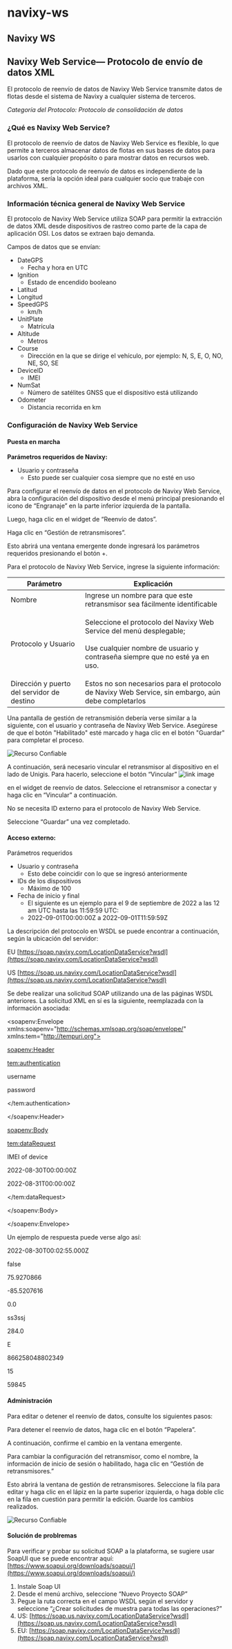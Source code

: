 # navixy-ws

## Navixy WS

## Navixy Web Service— Protocolo de envío de datos XML

El protocolo de reenvío de datos de Navixy Web Service transmite datos de flotas desde el sistema de Navixy a cualquier sistema de terceros.

_Categoría del Protocolo: Protocolo de consolidación de datos_&#x20;

### ¿Qué es Navixy Web Service?

El protocolo de reenvío de datos de Navixy Web Service es flexible, lo que permite a terceros almacenar datos de flotas en sus bases de datos para usarlos con cualquier propósito o para mostrar datos en recursos web.

Dado que este protocolo de reenvío de datos es independiente de la plataforma, sería la opción ideal para cualquier socio que trabaje con archivos XML.

### Información técnica general de Navixy Web Service

El protocolo de Navixy Web Service utiliza SOAP para permitir la extracción de datos XML desde dispositivos de rastreo como parte de la capa de aplicación OSI. Los datos se extraen bajo demanda.

Campos de datos que se envían:

* DateGPS
  * Fecha y hora en UTC
* Ignition
  * Estado de encendido booleano
* Latitud
* Longitud
* SpeedGPS
  * km/h
* UnitPlate
  * Matrícula
* Altitude
  * Metros
* Course
  * Dirección en la que se dirige el vehículo, por ejemplo: N, S, E, O, NO, NE, SO, SE
* DeviceID
  * IMEI
* NumSat
  * Número de satélites GNSS que el dispositivo está utilizando
* Odometer
  * Distancia recorrida en km

### Configuración de Navixy Web Service

#### Puesta en marcha

**Parámetros requeridos de Navixy:**

* Usuario y contraseña
  * Esto puede ser cualquier cosa siempre que no esté en uso

Para configurar el reenvío de datos en el protocolo de Navixy Web Service, abra la configuración del dispositivo desde el menú principal presionando el icono de “Engranaje” en la parte inferior izquierda de la pantalla.

Luego, haga clic en el widget de “Reenvío de datos”.

Haga clic en “Gestión de retransmisores”.

Esto abrirá una ventana emergente donde ingresará los parámetros requeridos presionando el botón +.

Para el protocolo de Navixy Web Service, ingrese la siguiente información:

| Parámetro                                  | Explicación                                                                                                                                                    |
| ------------------------------------------ | -------------------------------------------------------------------------------------------------------------------------------------------------------------- |
| Nombre                                     | Ingrese un nombre para que este retransmisor sea fácilmente identificable                                                                                      |
| Protocolo y Usuario                        | <p>Seleccione el protocolo del Navixy Web Service del menú desplegable;<br><br>Use cualquier nombre de usuario y contraseña siempre que no esté ya en uso.</p> |
| Dirección y puerto del servidor de destino | Estos no son necesarios para el protocolo de Navixy Web Service, sin embargo, aún debe completarlos                                                            |

Una pantalla de gestión de retransmisión debería verse similar a la siguiente, con el usuario y contraseña de Navixy Web Service. Asegúrese de que el botón "Habilitado" esté marcado y haga clic en el botón "Guardar" para completar el proceso.

![Recurso Confiable](https://www.navixy.com/wp-content/uploads/2022/10/pasted-image-0-4-600x112.png)

A continuación, será necesario vincular el retransmisor al dispositivo en el lado de Unigis. Para hacerlo, seleccione el botón “Vincular” ![link image](https://www.navixy.com/wp-content/uploads/2022/08/image-3.png)

en el widget de reenvío de datos. Seleccione el retransmisor a conectar y haga clic en “Vincular” a continuación.

No se necesita ID externo para el protocolo de Navixy Web Service.

Seleccione “Guardar” una vez completado.

#### Acceso externo:

Parámetros requeridos

* Usuario y contraseña
  * Esto debe coincidir con lo que se ingresó anteriormente
* IDs de los dispositivos
  * Máximo de 100
* Fecha de inicio y final
  * El siguiente es un ejemplo para el 9 de septiembre de 2022 a las 12 am UTC hasta las 11:59:59 UTC:
  * 2022-09-01T00:00:00Z a 2022-09-01T11:59:59Z

La descripción del protocolo en WSDL se puede encontrar a continuación, según la ubicación del servidor:

EU [https://soap.navixy.com/LocationDataService?wsdl](https://soap.navixy.com/LocationDataService?wsdl)

US [https://soap.us.navixy.com/LocationDataService?wsdl](https://soap.us.navixy.com/LocationDataService?wsdl)

Se debe realizar una solicitud SOAP utilizando una de las páginas WSDL anteriores. La solicitud XML en sí es la siguiente, reemplazada con la información asociada:

\<soapenv:Envelope xmlns:soapenv="http://schemas.xmlsoap.org/soap/envelope/" xmlns:tem="http://tempuri.org">

&#x20;  [soapenv:Header](navixy-ws.md)

&#x20;  [tem:authentication](navixy-ws.md)

&#x20;   username

&#x20;   password

&#x20;  \</tem:authentication>

&#x20;  \</soapenv:Header>

&#x20;  [soapenv:Body](navixy-ws.md)

&#x20;  [tem:dataRequest](navixy-ws.md)

&#x20;   &#x20;

&#x20;     IMEI of device

&#x20;     2022-08-30T00:00:00Z

&#x20;     2022-08-31T00:00:00Z

&#x20;  \</tem:dataRequest>

&#x20;  \</soapenv:Body>

\</soapenv:Envelope>

Un ejemplo de respuesta puede verse algo así:

&#x20;   &#x20;

&#x20;        2022-08-30T00:02:55.000Z

&#x20;        false

&#x20;        75.9270866

&#x20;        -85.5207616

&#x20;        0.0

&#x20;        ss3ssj

&#x20;        284.0

&#x20;        E

&#x20;        866258048802349

&#x20;        15

&#x20;        59845

&#x20;   &#x20;

#### Administración

Para editar o detener el reenvío de datos, consulte los siguientes pasos:

Para detener el reenvío de datos, haga clic en el botón “Papelera”.

A continuación, confirme el cambio en la ventana emergente.

Para cambiar la configuración del retransmisor, como el nombre, la información de inicio de sesión o habilitado, haga clic en “Gestión de retransmisores.”

Esto abrirá la ventana de gestión de retransmisores. Seleccione la fila para editar y haga clic en el lápiz en la parte superior izquierda, o haga doble clic en la fila en cuestión para permitir la edición. Guarde los cambios realizados.

![Recurso Confiable](https://www.navixy.com/wp-content/uploads/2022/10/pasted-image-0-1-2-600x106.png)

#### Solución de problremas

Para verificar y probar su solicitud SOAP a la plataforma, se sugiere usar SoapUI que se puede encontrar aquí: [https://www.soapui.org/downloads/soapui/](https://www.soapui.org/downloads/soapui/)

1. Instale Soap UI
2. Desde el menú archivo, seleccione “Nuevo Proyecto SOAP”
3. Pegue la ruta correcta en el campo WSDL según el servidor y seleccione “¿Crear solicitudes de muestra para todas las operaciones?”
4. US: [https://soap.us.navixy.com/LocationDataService?wsdl](https://soap.us.navixy.com/LocationDataService?wsdl)
5. EU: [https://soap.navixy.com/LocationDataService?wsdl](https://soap.navixy.com/LocationDataService?wsdl)

